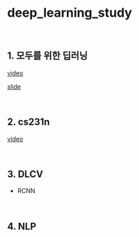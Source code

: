 # deep_learning_study

<br>

## 1. 모두를 위한 딥러닝

[video](https://www.youtube.com/watch?v=qPMeuL2LIqY&list=PLQ28Nx3M4Jrguyuwg4xe9d9t2XE639e5C&index=2)

[slide](https://hunkim.github.io/ml/)


<br>

## 2. cs231n

[video](https://www.youtube.com/watch?v=vT1JzLTH4G4&list=PLC1qU-LWwrF64f4QKQT-Vg5Wr4qEE1Zxk)

<br>

## 3. DLCV

- RCNN

<br>

## 4. NLP

<br>

